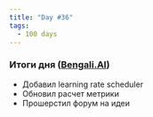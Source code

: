 ```yaml
---
title: "Day #36"
tags:
  - 100 days
---
```


### Итоги дня ([Bengali.AI]((https://www.kaggle.com/c/bengaliai-cv19)))
* Добавил learning rate scheduler
* Обновил расчет метрики
* Прошерстил форум на идеи